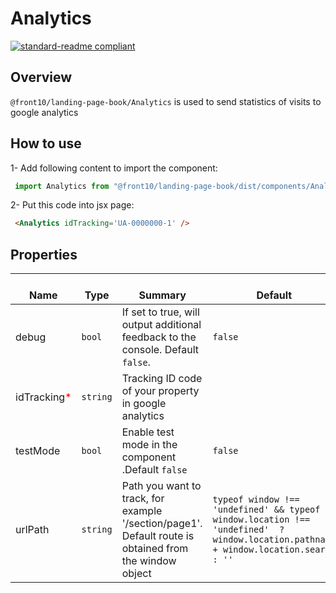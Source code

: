 # Analytics
  [![standard-readme compliant](https://img.shields.io/badge/standard--readme-OK-green.svg?style=flat-square)](https://github.com/RichardLitt/standard-readme)
  ## Overview
  `@front10/landing-page-book/Analytics` is used to send statistics of visits to google analytics
  ## How to use
  1- Add following content to import the component:
  ```js
   import Analytics from "@front10/landing-page-book/dist/components/Analytics";
  ```
  2- Put this code into jsx page:
  ```html
   <Analytics idTracking='UA-0000000-1' />
  ```

  ## Properties
  | </br>Name | </br>Type | </br>Summary | </br>Default | 
| ---- | ---- | ---- | ---- |
| debug | `bool` | If set to true, will output additional feedback to the console. Default `false`. | `false` |
| idTracking<font color="red">*</font> | `string` | Tracking ID code of your property in google analytics |  |
| testMode | `bool` | Enable test mode in the component .Default `false` | `false` |
| urlPath | `string` | Path you want to track, for example '/section/page1'. Default route is obtained from the window object | `typeof window !== 'undefined' && typeof window.location !== 'undefined'  ? window.location.pathname + window.location.search  : ''` |